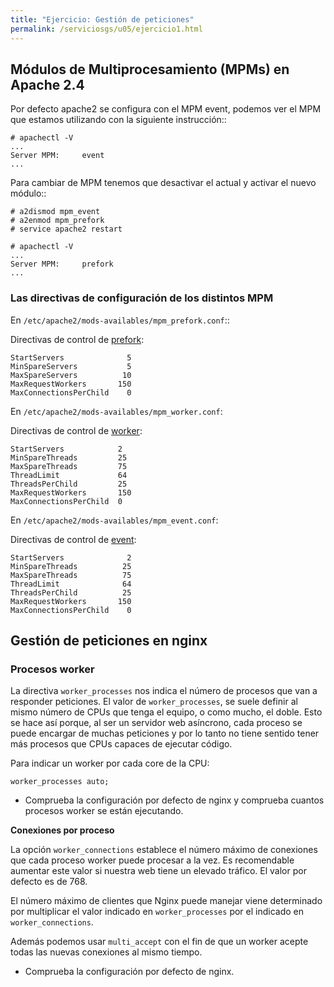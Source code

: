 ```yaml
---
title: "Ejercicio: Gestión de peticiones"
permalink: /serviciosgs/u05/ejercicio1.html
--- 
```


## Módulos de Multiprocesamiento (MPMs) en Apache 2.4


Por defecto apache2 se configura con el MPM event, podemos ver el MPM que estamos utilizando con la siguiente instrucción::

	# apachectl -V
	...
	Server MPM:     event
	...

Para cambiar de MPM tenemos que desactivar el actual y activar el nuevo módulo::

	# a2dismod mpm_event
	# a2enmod mpm_prefork
	# service apache2 restart

	# apachectl -V
	...
	Server MPM:     prefork
	...

### Las directivas de configuración de los distintos MPM

En ``/etc/apache2/mods-availables/mpm_prefork.conf``::

Directivas de control de [prefork](https://httpd.apache.org/docs/2.4/mod/prefork.html>):

    StartServers              5
    MinSpareServers           5
    MaxSpareServers          10
    MaxRequestWorkers       150
    MaxConnectionsPerChild    0


En ``/etc/apache2/mods-availables/mpm_worker.conf``:

Directivas de control de [worker](https://httpd.apache.org/docs/2.4/mod/worker.html>):

    StartServers            2
    MinSpareThreads         25
    MaxSpareThreads         75
    ThreadLimit             64
    ThreadsPerChild         25
    MaxRequestWorkers       150
    MaxConnectionsPerChild  0

En ``/etc/apache2/mods-availables/mpm_event.conf``:

Directivas de control de [event](https://httpd.apache.org/docs/2.4/mod/event.html>):

    StartServers              2
    MinSpareThreads          25
    MaxSpareThreads          75
    ThreadLimit              64
    ThreadsPerChild          25
    MaxRequestWorkers       150
    MaxConnectionsPerChild    0

## Gestión de peticiones en nginx

### Procesos worker

La directiva `worker_processes` nos indica el número de procesos que van a responder peticiones. 
El valor de `worker_processes`, se suele definir al mismo número de CPUs que tenga el equipo, o como mucho, el doble. Esto se hace así porque, al ser un servidor web asíncrono, cada proceso se puede encargar de muchas peticiones y por lo tanto no tiene sentido tener más procesos que CPUs capaces de ejecutar código.

Para indicar un worker por cada core de la CPU:

    worker_processes auto;

* Comprueba la configuración por defecto de nginx y comprueba cuantos procesos worker se están ejecutando.

**Conexiones por proceso**

La opción `worker_connections` establece el número máximo de conexiones que cada proceso worker puede procesar a la vez. Es recomendable aumentar este valor si nuestra web tiene un elevado tráfico. El valor por defecto es de 768.

El número máximo de clientes que Nginx puede manejar viene determinado por multiplicar el valor indicado en `worker_processes` por el indicado en `worker_connections`.

Además podemos usar `multi_accept` con el fin de que un worker acepte todas las nuevas conexiones al mismo tiempo.

* Comprueba la configuración por defecto de nginx.